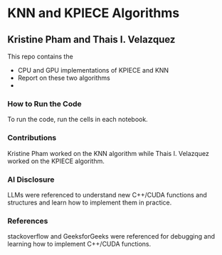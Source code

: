 # KNN and KPIECE Algorithms
## Kristine Pham and Thais I. Velazquez
This repo contains the 
- CPU and GPU implementations of KPIECE and KNN
- Report on these two algorithms
- 
### How to Run the Code
To run the code, run the cells in each notebook.

### Contributions
Kristine Pham worked on the KNN algorithm while Thais I. Velazquez worked on the KPIECE algorithm.

### AI Disclosure
LLMs were referenced to understand new C++/CUDA functions and structures and learn how to implement them in practice.

### References
stackoverflow and GeeksforGeeks were referenced for debugging and learning how to implement C++/CUDA functions.



